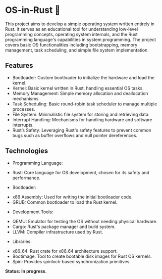 # OS-in-Rust 🦀
This project aims to develop a simple operating system written entirely in Rust. It serves as an educational tool for understanding low-level programming concepts, operating system internals, and the Rust programming language's capabilities in system programming. The project covers basic OS functionalities including bootstrapping, memory management, task scheduling, and simple file system implementation.
## Features
* Bootloader: Custom bootloader to initialize the hardware and load the kernel.
* Kernel: Basic kernel written in Rust, handling essential OS tasks.
* Memory Management: Simple memory allocation and deallocation mechanisms.
* Task Scheduling: Basic round-robin task scheduler to manage multiple processes.
* File System: Minimalistic file system for storing and retrieving data.
* Interrupt Handling: Mechanisms for handling hardware and software interrupts.
* Rust’s Safety: Leveraging Rust's safety features to prevent common bugs such as buffer overflows and null pointer dereferences.
## Technologies 
* Programming Language:
- Rust: Core language for OS development, chosen for its safety and performance.
* Bootloader:
- x86 Assembly: Used for writing the initial bootloader code.
- GRUB: Common bootloader to load the Rust kernel.
* Development Tools:
- QEMU: Emulator for testing the OS without needing physical hardware.
- Cargo: Rust's package manager and build system.
- LLVM: Compiler infrastructure used by Rust.
* Libraries:
- x86_64: Rust crate for x86_64 architecture support.
- Bootimage: Tool to create bootable disk images for Rust OS kernels.
- Spin: Provides spinlock-based synchronization primitives.

**Status: In progress.**
